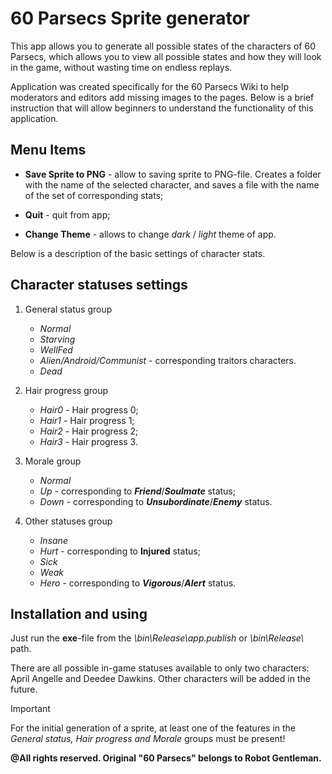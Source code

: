 # 60 Parsecs Sprite generator

This app allows you to generate all possible states of the characters of 60 Parsecs, which allows you to view all possible states and how they will look in the game, without wasting time on endless replays.

Application was created specifically for the 60 Parsecs Wiki to help moderators and editors add missing images to the pages.
Below is a brief instruction that will allow beginners to understand the functionality of this application.

## Menu Items

- **Save Sprite to PNG** - allow to saving sprite to PNG-file. Creates a folder with the name of the selected character, and saves a file with the name of the set of corresponding stats;
- **Quit** - quit from app;

- **Change Theme** - allows to change *dark* / *light* theme of app.

Below is a description of the basic settings of character stats.

## Character statuses settings

1. General status group
   - *Normal*
   - *Starving*
   - *WellFed*
   - *Alien/Android/Communist* - corresponding traitors characters.
   - *Dead*
2. Hair progress group
   - *Hair0* - Hair progress 0;
   - *Hair1* - Hair progress 1;
   - *Hair2* - Hair progress 2;
   - *Hair3* - Hair progress 3.

3. Morale group
   - *Normal*
   - *Up* - corresponding to ***Friend***/***Soulmate*** status;
   - *Down* - corresponding to ***Unsubordinate***/***Enemy*** status.
4. Other statuses group
    - *Insane*
    - *Hurt* - corresponding to **Injured** status;
    - *Sick*
    - *Weak*
    - *Hero* - corresponding to ***Vigorous***/***Alert*** status.


## Installation and using

Just run the **exe**-file from the *\bin\Release\app.publish* or *\bin\Release\\* path.

There are all possible in-game statuses available to only two characters: <yellow>April Angelle</yellow> and <yellow>Deedee Dawkins.</yellow> Other characters will be added in the future.

> [!IMPORTANT]
> For the initial generation of a sprite, at least one of the features in the <green>*General status, Hair progress and Morale*</green> groups must be present!

**@All rights reserved. Original "60 Parsecs" belongs to Robot Gentleman.**
